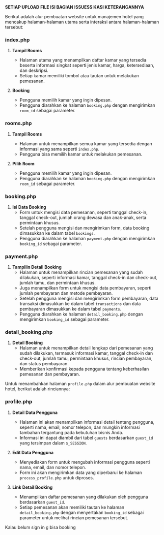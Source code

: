 **SETIAP UPLOAD FILE ISI BAGIAN ISSUESS KASI KETERANGANNYA**

Berikut adalah alur pembuatan website untuk manajemen hotel yang mencakup halaman-halaman utama serta interaksi antara halaman-halaman tersebut:
### index.php
1. **Tampil Rooms**
   - Halaman utama yang menampilkan daftar kamar yang tersedia beserta informasi singkat seperti jenis kamar, harga, ketersediaan, dan deskripsi.
   - Setiap kamar memiliki tombol atau tautan untuk melakukan pemesanan.

2. **Booking**
   - Pengguna memilih kamar yang ingin dipesan.
   - Pengguna diarahkan ke halaman `booking.php` dengan mengirimkan `room_id` sebagai parameter.

### rooms.php
1. **Tampil Rooms**
   - Halaman untuk menampilkan semua kamar yang tersedia dengan informasi yang sama seperti `index.php`.
   - Pengguna bisa memilih kamar untuk melakukan pemesanan.

2. **Pilih Room**
   - Pengguna memilih kamar yang ingin dipesan.
   - Pengguna diarahkan ke halaman `booking.php` dengan mengirimkan `room_id` sebagai parameter.

### booking.php
1. **Isi Data Booking**
   - Form untuk mengisi data pemesanan, seperti tanggal check-in, tanggal check-out, jumlah orang dewasa dan anak-anak, serta permintaan khusus.
   - Setelah pengguna mengisi dan mengirimkan form, data booking dimasukkan ke dalam tabel `bookings`.
   - Pengguna diarahkan ke halaman `payment.php` dengan mengirimkan `booking_id` sebagai parameter.

### payment.php
1. **Tampilin Detail Booking**
   - Halaman untuk menampilkan rincian pemesanan yang sudah dilakukan, seperti informasi kamar, tanggal check-in dan check-out, jumlah tamu, dan permintaan khusus.
   - Juga menampilkan form untuk mengisi data pembayaran, seperti jumlah pembayaran dan metode pembayaran.
   - Setelah pengguna mengisi dan mengirimkan form pembayaran, data transaksi dimasukkan ke dalam tabel `transactions` dan data pembayaran dimasukkan ke dalam tabel `payments`.
   - Pengguna diarahkan ke halaman `detail_booking.php` dengan mengirimkan `booking_id` sebagai parameter.

### detail_booking.php
1. **Detail Booking**
   - Halaman untuk menampilkan detail lengkap dari pemesanan yang sudah dilakukan, termasuk informasi kamar, tanggal check-in dan check-out, jumlah tamu, permintaan khusus, rincian pembayaran, dan status pembayaran.
   - Memberikan konfirmasi kepada pengguna tentang keberhasilan pemesanan dan pembayaran.

Untuk menambahkan halaman `profile.php` dalam alur pembuatan website hotel, berikut adalah rinciannya:

### profile.php

1. **Detail Data Pengguna**
   - Halaman ini akan menampilkan informasi detail tentang pengguna, seperti nama, email, nomor telepon, dan mungkin informasi tambahan tergantung pada kebutuhan bisnis Anda.
   - Informasi ini dapat diambil dari tabel `guests` berdasarkan `guest_id` yang tersimpan dalam `$_SESSION`.

2. **Edit Data Pengguna**
   - Menyediakan form untuk mengubah informasi pengguna seperti nama, email, dan nomor telepon.
   - Form ini akan mengirimkan data yang diperbarui ke halaman `process_profile.php` untuk diproses.

3. **Link Detail Booking**
   - Menampilkan daftar pemesanan yang dilakukan oleh pengguna berdasarkan `guest_id`.
   - Setiap pemesanan akan memiliki tautan ke halaman `detail_booking.php` dengan menyertakan `booking_id` sebagai parameter untuk melihat rincian pemesanan tersebut.
  
Kalau belum sign in g bisa booking

